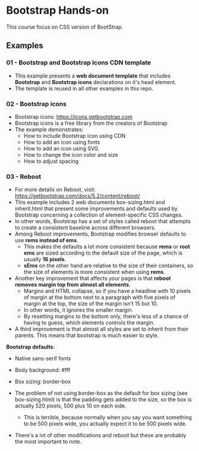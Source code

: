# Bootstrap Hands-on

This course focus on CSS version of BootStrap.

## Examples

### 01 - Bootstrap and Bootstrap Icons CDN template

- This example presents a <strong>web document template</strong> that includes <strong>Bootstrap</strong> and <strong>Bootstrap icons</strong> declarations on it's head element.
- The template is reused in all other examples in this repo.

### 02 - Bootstrap icons

- Bootstrap icons: https://icons.getbootstrap.com
- Bootstrap icons is a free library from the creators of Bootstrap
- The example demonstrates:
  - How to include Bootstrap icon using CDN
  - How to add an icon using fonts
  - How to add an icon using SVG
  - How to change the icon color and size
  - How to adjust spacing

### 03 - Reboot

- For more details on Reboot, visit: https://getbootstrap.com/docs/5.2/content/reboot/
- This example includes 2 web documents box-sizing.html and inherit.html that present some improvements and defaults used by Bootstrap concerning a collection of element-specific CSS changes.
- In other words, Bootstrap has a set of styles called reboot that attempts to create a consistent baseline across different browsers.
- Among Reboot improvements, Bootstrap modifies browser defaults to use <strong>rems instead of ems</strong>. 
  - This makes the defaults a lot more consistent because <strong>rems</strong> or <strong>root ems</strong> are sized according to the default size of the page, which is usually <strong>16 pixels</strong>.
   - <strong>sEms</strong> on the other hand are relative to the size of their containers, so the size of elements is more consistent when using <strong>rems</strong>.
- Another key improvement that affects your pages is that <strong>reboot removes margin top from almost all elements</strong>. 
  - Margins and HTML collapse, so if you have a headline with 10 pixels of margin at the bottom next to a paragraph with five pixels of margin at the top, the size of the margin isn't 15 but 10. 
  - In other words, it ignores the smaller margin. 
  - By resetting margins to the bottom only, there's less of a chance of having to guess, which elements controls the margin. 
- A third improvement is that almost all styles are set to inherit from their parents. This means that bootstrap is much easier to style.

<strong>Bootstrap defaults</strong>:
- Native sans-serif fonts
- Body background: #fff
- Box sizing: border-box

- The problem of not using border-box as the default for box sizing (see box-sizing.html) is that the padding gets added to the size, so the box is actually 520 pixels, 500 plus 10 on each side. 
  - This is terrible, because normally when you say you want something to be 500 pixels wide, you actually expect it to be 500 pixels wide. 
- There's a lot of other modifications and reboot but these are probably the most important to note.  
